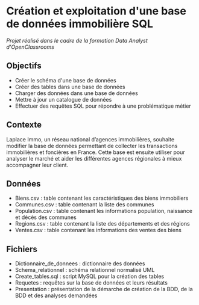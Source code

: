 # Création et exploitation d'une base de données immobilière SQL
 
 _Projet réalisé dans le cadre de la formation Data Analyst d'OpenClassrooms_
 
## Objectifs 
* Créer le schéma d'une base de données
* Créer des tables dans une base de données
* Charger des données dans une base de données
* Mettre à jour un catalogue de données
* Effectuer des requêtes SQL pour répondre à une problématique métier

## Contexte 
Laplace Immo, un réseau national d’agences immobilières, souhaite modifier la base de données permettant de collecter les transactions immobilières et foncières en France. Cette base est ensuite utiliser pour analyser le marché et aider les différentes agences régionales à mieux accompagner leur client.

## Données
* Biens.csv : table contenant les caractéristiques des biens immobiliers
* Communes.csv : table contenant la liste des communes
* Population.csv : table contenant les informations population, naissance et décès des communes
* Regions.csv : table contenant la liste des départements et des régions
* Ventes.csv : table contenant les informations des ventes des biens

## Fichiers
* Dictionnaire_de_donnees : dictionnaire des données
* Schema_relationnel : schéma relationnel normalisé UML
* Create_tables.sql : script MySQL pour la création des tables
* Requetes : requêtes sur la base de données et leurs résultats
* Presentation : présentation de la démarche de création de la BDD, de la BDD et des analyses demandées

